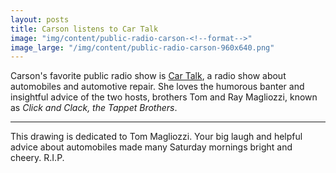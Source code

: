 ```yaml
---
layout: posts
title: Carson listens to Car Talk
image: "img/content/public-radio-carson-<!--format-->"
image_large: "/img/content/public-radio-carson-960x640.png"
---
```


Carson's favorite public radio show is [Car Talk](http://www.cartalk.com/), a radio show about automobiles and automotive repair.
She loves the humorous banter and insightful advice of the two hosts, brothers Tom and Ray Magliozzi, known as _Click and Clack, the Tappet Brothers_.

---

This drawing is dedicated to Tom Magliozzi.
Your big laugh and helpful advice about automobiles made many Saturday mornings bright and cheery.
R.I.P.
